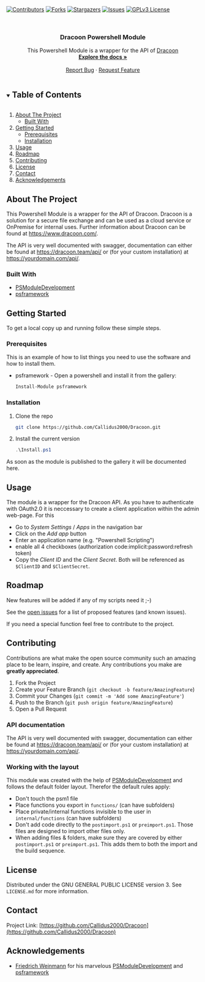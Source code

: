 ﻿<!--
*** Thanks for checking out the Best-README-Template. If you have a suggestion
*** that would make this better, please fork the repo and create a pull request
*** or simply open an issue with the tag "enhancement".
*** Thanks again! Now go create something AMAZING! :D
***
-->

<!-- PROJECT SHIELDS -->
<!--
*** I'm using markdown "reference style" links for readability.
*** Reference links are enclosed in brackets [ ] instead of parentheses ( ).
*** See the bottom of this document for the declaration of the reference variables
*** for contributors-url, forks-url, etc. This is an optional, concise syntax you may use.
*** https://www.markdownguide.org/basic-syntax/#reference-style-links
-->
[![Contributors][contributors-shield]][contributors-url]
[![Forks][forks-shield]][forks-url]
[![Stargazers][stars-shield]][stars-url]
[![Issues][issues-shield]][issues-url]
[![GPLv3 License][license-shield]][license-url]


<br />
<p align="center">
<!-- PROJECT LOGO
  <a href="https://github.com/Callidus2000/Dracoon">
    <img src="images/logo.png" alt="Logo" width="80" height="80">
  </a>
-->

  <h3 align="center">Dracoon Powershell Module</h3>

  <p align="center">
    This Powershell Module is a wrapper for the API of <a href="https://www.dracoon.com/">Dracoon</a>
    <br />
    <a href="https://github.com/Callidus2000/Dracoon"><strong>Explore the docs »</strong></a>
    <br />
    <br />
    <a href="https://github.com/Callidus2000/Dracoon/issues">Report Bug</a>
    ·
    <a href="https://github.com/Callidus2000/Dracoon/issues">Request Feature</a>
  </p>
</p>



<!-- TABLE OF CONTENTS -->
<details open="open">
  <summary><h2 style="display: inline-block">Table of Contents</h2></summary>
  <ol>
    <li>
      <a href="#about-the-project">About The Project</a>
      <ul>
        <li><a href="#built-with">Built With</a></li>
      </ul>
    </li>
    <li>
      <a href="#getting-started">Getting Started</a>
      <ul>
        <li><a href="#prerequisites">Prerequisites</a></li>
        <li><a href="#installation">Installation</a></li>
      </ul>
    </li>
    <li><a href="#usage">Usage</a></li>
    <li><a href="#roadmap">Roadmap</a></li>
    <li><a href="#contributing">Contributing</a></li>
    <li><a href="#license">License</a></li>
    <li><a href="#contact">Contact</a></li>
    <li><a href="#acknowledgements">Acknowledgements</a></li>
  </ol>
</details>



<!-- ABOUT THE PROJECT -->
## About The Project

This Powershell Module is a wrapper for the API of Dracoon. Dracoon is a
solution for a secure file exchange and can be used as a cloud service or OnPremise for internal uses. Further information about Dracoon can be found at https://www.dracoon.com/.

The API is very well documented with swagger, documentation can either be found at https://dracoon.team/api/ or (for your custom installation) at https://yourdomain.com/api/.


### Built With

* [PSModuleDevelopment](https://github.com/PowershellFrameworkCollective/PSModuleDevelopment)
* [psframework](https://github.com/PowershellFrameworkCollective/psframework)



<!-- GETTING STARTED -->
## Getting Started

To get a local copy up and running follow these simple steps.

### Prerequisites

This is an example of how to list things you need to use the software and how to install them.
* psframework - Open a powershell and install it from the gallery:
  ```powershell
  Install-Module psframework
  ```

### Installation

1. Clone the repo
   ```sh
   git clone https://github.com/Callidus2000/Dracoon.git
   ```
2. Install the current version
   ```powershell
   .\Install.ps1
   ```

As soon as the module is published to the gallery it will be documented here.


<!-- USAGE EXAMPLES -->
## Usage

The module is a wrapper for the Dracoon API. As you have to authenticate with OAuth2.0 it is neccessary to create a client application within the admin web-page. For this
* Go to _System Settings_ / _Apps_ in the navigation bar
* Click on the _Add app_ button
* Enter an application name (e.g. "Powershell Scripting")
* enable all 4 checkboxes (authorization code:implicit:password:refresh token)
* Copy the _Client ID_ and the _Client Secret_. Both will be referenced as `$ClientID` and `$ClientSecret`.


<!-- ROADMAP -->
## Roadmap
New features will be added if any of my scripts need it ;-)

See the [open issues](https://github.com/Callidus2000/Dracoon/issues) for a list of proposed features (and known issues).

If you need a special function feel free to contribute to the project.

<!-- CONTRIBUTING -->
## Contributing

Contributions are what make the open source community such an amazing place to be learn, inspire, and create. Any contributions you make are **greatly appreciated**.

1. Fork the Project
2. Create your Feature Branch (`git checkout -b feature/AmazingFeature`)
3. Commit your Changes (`git commit -m 'Add some AmazingFeature'`)
4. Push to the Branch (`git push origin feature/AmazingFeature`)
5. Open a Pull Request

### API documentation
The API is very well documented with swagger, documentation can either be found at https://dracoon.team/api/ or (for your custom installation) at https://yourdomain.com/api/.

### Working with the layout
This module was created with the help of [PSModuleDevelopment](https://github.com/PowershellFrameworkCollective/PSModuleDevelopment) and follows the default folder layout. Therefor the default rules apply:
- Don't touch the psm1 file
- Place functions you export in `functions/` (can have subfolders)
- Place private/internal functions invisible to the user in `internal/functions` (can have subfolders)
- Don't add code directly to the `postimport.ps1` or `preimport.ps1`.
  Those files are designed to import other files only.
- When adding files & folders, make sure they are covered by either `postimport.ps1` or `preimport.ps1`.
  This adds them to both the import and the build sequence.



<!-- LICENSE -->
## License

Distributed under the GNU GENERAL PUBLIC LICENSE version 3. See `LICENSE.md` for more information.



<!-- CONTACT -->
## Contact


Project Link: [https://github.com/Callidus2000/Dracoon](https://github.com/Callidus2000/Dracoon)



<!-- ACKNOWLEDGEMENTS -->
## Acknowledgements

* [Friedrich Weinmann](https://github.com/FriedrichWeinmann) for his marvelous [PSModuleDevelopment](https://github.com/PowershellFrameworkCollective/PSModuleDevelopment) and [psframework](https://github.com/PowershellFrameworkCollective/psframework)





<!-- MARKDOWN LINKS & IMAGES -->
<!-- https://www.markdownguide.org/basic-syntax/#reference-style-links -->
[contributors-shield]: https://img.shields.io/github/contributors/Callidus2000/Dracoon.svg?style=for-the-badge
[contributors-url]: https://github.com/Callidus2000/Dracoon/graphs/contributors
[forks-shield]: https://img.shields.io/github/forks/Callidus2000/Dracoon.svg?style=for-the-badge
[forks-url]: https://github.com/Callidus2000/Dracoon/network/members
[stars-shield]: https://img.shields.io/github/stars/Callidus2000/Dracoon.svg?style=for-the-badge
[stars-url]: https://github.com/Callidus2000/Dracoon/stargazers
[issues-shield]: https://img.shields.io/github/issues/Callidus2000/Dracoon.svg?style=for-the-badge
[issues-url]: https://github.com/Callidus2000/Dracoon/issues
[license-shield]: https://img.shields.io/github/license/Callidus2000/Dracoon.svg?style=for-the-badge
[license-url]: https://github.com/Callidus2000/Dracoon/blob/master/LICENSE

